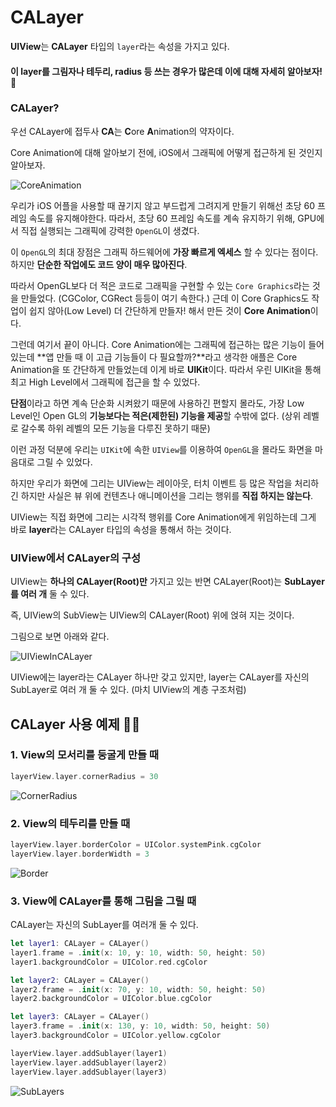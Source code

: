 # CALayer

**UIView**는 **CALayer** 타입의 `layer`라는 속성을 가지고 있다.

#### 이 **layer**를 그림자나 테두리, radius 등 쓰는 경우가 많은데 이에 대해 자세히 알아보자! 🎨

### CALayer?

우선 CALayer에 접두사 **CA**는 **C**ore **A**nimation의 약자이다.

Core Animation에 대해 알아보기 전에, iOS에서 그래픽에 어떻게 접근하게 된 것인지 알아보자.

![CoreAnimation](./images/CoreAnimation.png)

우리가 iOS 어플을 사용할 때 끊기지 않고 부드럽게 그려지게 만들기 위해선 초당 60 프레임 속도를 유지해야한다.
따라서, 초당 60 프레임 속도를 계속 유지하기 위해, GPU에서 직접 실행되는 그래픽에 강력한 `OpenGL`이 생겼다.

이 `OpenGL`의 최대 장점은 그래픽 하드웨어에 **가장 빠르게 엑세스** 할 수 있다는 점이다. 하지만 **단순한 작업에도 코드 양이 매우 많아진다**.

따라서 OpenGL보다 더 적은 코드로 그래픽을 구현할 수 있는 `Core Graphics`라는 것을 만들었다.
(CGColor, CGRect 등등이 여기 속한다.)
근데 이 Core Graphics도 작업이 쉽지 않아(Low Level) 더 간단하게 만들자! 해서 만든 것이 **Core Animation**이다.

그런데 여기서 끝이 아니다. Core Animation에는 그래픽에 접근하는 많은 기능이 들어있는데 **앱 만들 때 이 고급 기능들이 다 필요할까?**라고 생각한 애플은 Core Animation을 또 간단하게 만들었는데 이게 바로 **UIKit**이다. 따라서 우린 UIKit을 통해 최고 High Level에서 그래픽에 접근을 할 수 있었다.

**단점**이라고 하면 계속 단순화 시켜왔기 때문에 사용하긴 편할지 몰라도, 가장 Low Level인 Open GL의 **기능보다는 적은(제한된) 기능을 제공**할 수밖에 없다. (상위 레벨로 갈수록 하위 레벨의 모든 기능을 다루진 못하기 때문)

이런 과정 덕분에 우리는 `UIKit`에 속한 `UIView`를 이용하여 `OpenGL`을 몰라도 화면을 마음대로 그릴 수 있었다.

하지만 우리가 화면에 그리는 UIView는 레이아웃, 터치 이벤트 등 많은 작업을 처리하긴 하지만 사실은 뷰 위에 컨텐츠나 애니메이션을 그리는 행위를 **직접 하지는 않는다**.

UIView는 직접 화면에 그리는 시각적 행위를 Core Animation에게 위임하는데 그게 바로 **layer**라는 CALayer 타입의 속성을 통해서 하는 것이다.

### UIView에서 CALayer의 구성

UIView는 **하나의 CALayer(Root)만** 가지고 있는 반면 CALayer(Root)는 **SubLayer를 여러 개** 둘 수 있다.

즉, UIView의 SubView는 UIView의 CALayer(Root) 위에 얹혀 지는 것이다.

그림으로 보면 아래와 같다.

![UIViewInCALayer](./images/UIViewInCALayer.png)

UIView에는 layer라는 CALayer 하나만 갖고 있지만, layer는 CALayer를 자신의 SubLayer로 여러 개 둘 수 있다. (마치 UIView의 계층 구조처럼)

## CALayer 사용 예제 👩‍💻

### 1. View의 모서리를 둥굴게 만들 때

```swift
layerView.layer.cornerRadius = 30
```

![CornerRadius](./images/CornerRadius.png)

### 2. View의 테두리를 만들 때

```swift
layerView.layer.borderColor = UIColor.systemPink.cgColor
layerView.layer.borderWidth = 3
```

![Border](./images/Border.png)

### 3. View에 CALayer를 통해 그림을 그릴 때

CALayer는 자신의 SubLayer를 여러개 둘 수 있다.

```swift
let layer1: CALayer = CALayer()
layer1.frame = .init(x: 10, y: 10, width: 50, height: 50)
layer1.backgroundColor = UIColor.red.cgColor

let layer2: CALayer = CALayer()
layer2.frame = .init(x: 70, y: 10, width: 50, height: 50)
layer2.backgroundColor = UIColor.blue.cgColor

let layer3: CALayer = CALayer()
layer3.frame = .init(x: 130, y: 10, width: 50, height: 50)
layer3.backgroundColor = UIColor.yellow.cgColor

layerView.layer.addSublayer(layer1)
layerView.layer.addSublayer(layer2)
layerView.layer.addSublayer(layer3)
```

![SubLayers](./images/SubLayers.png)
